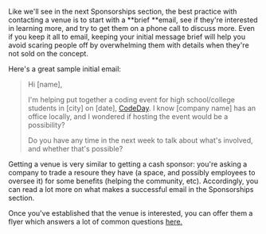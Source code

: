 Like we'll see in the next Sponsorships section, the best practice with contacting a venue is to start with a **brief **email, see if they're interested in learning more, and try to get them on a phone call to discuss more. Even if you keep it all to email, keeping your initial message brief will help you avoid scaring people off by overwhelming them with details when they're not sold on the concept.

Here's a great sample initial email:

> Hi \[name\],
> 
> I'm helping put together a coding event for high school\/college students in \[city\] on \[date\], [CodeDay](https://codeday.org/). I know \[company name\] has an office locally, and I wondered if hosting the event would be a possibility?
> 
> Do you have any time in the next week to talk about what's involved, and whether that's possible?

Getting a venue is very similar to getting a cash sponsor: you're asking a company to trade a resoure they have \(a space, and possibly employees to oversee it\) for some benefits \(helping the community, etc\). Accordingly, you can read a lot more on what makes a successful email in the Sponsorships section.

Once you've established that the venue is interested, you can offer them a flyer which answers a lot of common questions [here.](http://assets.srnd.org/codeday/sponsor/venue.pdf)

